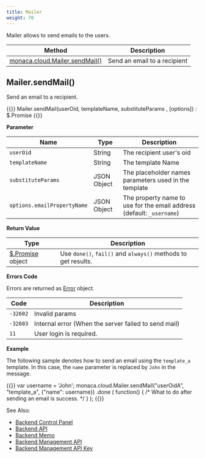 ```yaml
---
title: Mailer
weight: 70
---
```


Mailer allows to send emails to the users.

Method       |   Description                                   
-------------|------------------------------------
[monaca.cloud.Mailer.sendMail()](#mailer-sendmail) | Send an email to a recipient

## Mailer.sendMail()

Send an email to a recipient.

{{<highlight javascript>}}
Mailer.sendMail(userOid, templateName, substituteParams , [options]) : $.Promise
{{</highlight>}}

**Parameter**

Name | Type | Description
-----|------|-------------
`userOid` | String | The recipient user's oid
`templateName` | String | The template Name
`substituteParams` | JSON Object | The placeholder names parameters used in the template
`options.emailPropertyName` | JSON Object |  The property name to use for the email address (default: `_username`)

**Return Value**

Type | Description
-----|--------------------------
[$.Promise](../other/#promise) object | Use `done()`, `fail()` and `always()` methods to get results.

**Errors Code**

Errors are returned as [Error](../error) object.

Code | Description
-----|--------------------------
`-32602` |  Invalid params
`-32603` |  Internal error (When the server failed to send mail)
`11`     |  User login is required.

**Example**

The following sample denotes how to send an email using the `template_a` template. In this case, the `name` parameter is replaced by `John` in the message.

{{<highlight javascript>}}
var username = 'John';
monaca.cloud.Mailer.sendMail("userOidA", "template_a", {"name": username})
.done
(
    function()
    { /* What to do after sending an email is success. */ }
);
{{</highlight>}}


See Also: 

- [Backend Control Panel](/en/products_guide/backend/control_panel)
- [Backend API](../../cloud)
- [Backend Memo](/en/sampleapp/samples/backend_memo)
- [Backend Management API](../../cloud_management)
- [Backend Management API Key](/en/products_guide/backend/control_panel/#backend-management-api-key)
